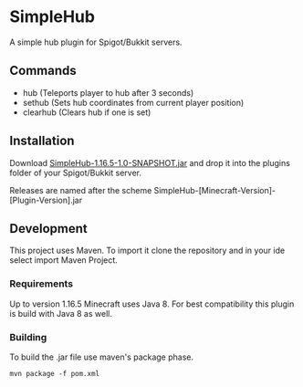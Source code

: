 # SimpleHub
A simple hub plugin for Spigot/Bukkit servers.

## Commands
- hub (Teleports player to hub after 3 seconds)
- sethub (Sets hub coordinates from current player position)
- clearhub (Clears hub if one is set)

## Installation
Download [SimpleHub-1.16.5-1.0-SNAPSHOT.jar](https://github.com/feleuxens/SimpleHub/releases/latest/download/SimpleHub-1.16.5-1.0-SNAPSHOT.jar) and 
drop it into the plugins folder of your Spigot/Bukkit server.

Releases are named after the scheme SimpleHub-[Minecraft-Version]-[Plugin-Version].jar

## Development
This project uses Maven. To import it clone the repository and in your ide select import Maven Project.

### Requirements
Up to version 1.16.5 Minecraft uses Java 8. For best compatibility this plugin is build with Java 8 as well.

### Building
To build the .jar file use maven's package phase.
```
mvn package -f pom.xml
```
